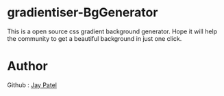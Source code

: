 # gradientiser-BgGenerator

This is a open source css gradient background generator.
Hope it will help the community to get a beautiful background in just one click. 

# Author
Github : <a href="https://github.com/Nirbhayparmar">Jay Patel</a>
